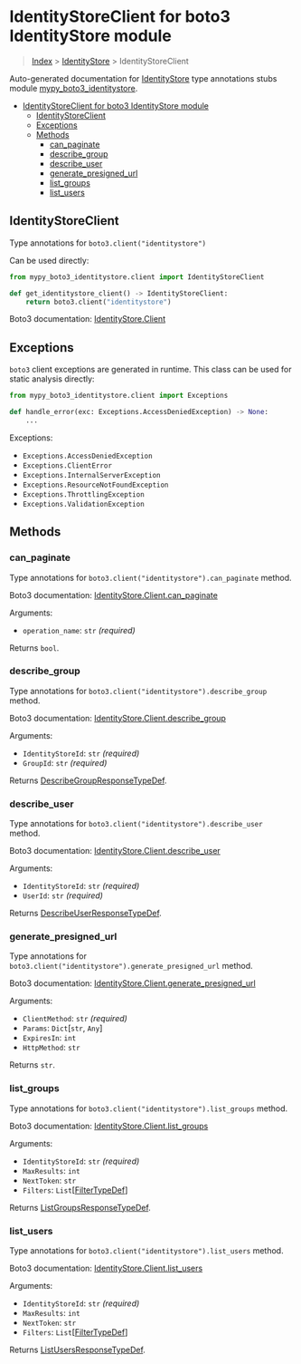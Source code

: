 # IdentityStoreClient for boto3 IdentityStore module

> [Index](..) > [IdentityStore](.) > IdentityStoreClient

Auto-generated documentation for
[IdentityStore](https://boto3.amazonaws.com/v1/documentation/api/1.17.78/reference/services/identitystore.html#IdentityStore)
type annotations stubs module
[mypy_boto3_identitystore](https://pypi.org/project/mypy-boto3-identitystore/).

- [IdentityStoreClient for boto3 IdentityStore module](#identitystoreclient-for-boto3-identitystore-module)
  - [IdentityStoreClient](#identitystoreclient)
  - [Exceptions](#exceptions)
  - [Methods](#methods)
    - [can_paginate](#can_paginate)
    - [describe_group](#describe_group)
    - [describe_user](#describe_user)
    - [generate_presigned_url](#generate_presigned_url)
    - [list_groups](#list_groups)
    - [list_users](#list_users)

## IdentityStoreClient

Type annotations for `boto3.client("identitystore")`

Can be used directly:

```python
from mypy_boto3_identitystore.client import IdentityStoreClient

def get_identitystore_client() -> IdentityStoreClient:
    return boto3.client("identitystore")
```

Boto3 documentation:
[IdentityStore.Client](https://boto3.amazonaws.com/v1/documentation/api/1.17.78/reference/services/identitystore.html#IdentityStore.Client)

## Exceptions

`boto3` client exceptions are generated in runtime. This class can be used for
static analysis directly:

```python
from mypy_boto3_identitystore.client import Exceptions

def handle_error(exc: Exceptions.AccessDeniedException) -> None:
    ...
```

Exceptions:

- `Exceptions.AccessDeniedException`
- `Exceptions.ClientError`
- `Exceptions.InternalServerException`
- `Exceptions.ResourceNotFoundException`
- `Exceptions.ThrottlingException`
- `Exceptions.ValidationException`

## Methods

### can_paginate

Type annotations for `boto3.client("identitystore").can_paginate` method.

Boto3 documentation:
[IdentityStore.Client.can_paginate](https://boto3.amazonaws.com/v1/documentation/api/1.17.78/reference/services/identitystore.html#IdentityStore.Client.can_paginate)

Arguments:

- `operation_name`: `str` *(required)*

Returns `bool`.

### describe_group

Type annotations for `boto3.client("identitystore").describe_group` method.

Boto3 documentation:
[IdentityStore.Client.describe_group](https://boto3.amazonaws.com/v1/documentation/api/1.17.78/reference/services/identitystore.html#IdentityStore.Client.describe_group)

Arguments:

- `IdentityStoreId`: `str` *(required)*
- `GroupId`: `str` *(required)*

Returns
[DescribeGroupResponseTypeDef](./type_defs.md#describegroupresponsetypedef).

### describe_user

Type annotations for `boto3.client("identitystore").describe_user` method.

Boto3 documentation:
[IdentityStore.Client.describe_user](https://boto3.amazonaws.com/v1/documentation/api/1.17.78/reference/services/identitystore.html#IdentityStore.Client.describe_user)

Arguments:

- `IdentityStoreId`: `str` *(required)*
- `UserId`: `str` *(required)*

Returns
[DescribeUserResponseTypeDef](./type_defs.md#describeuserresponsetypedef).

### generate_presigned_url

Type annotations for `boto3.client("identitystore").generate_presigned_url`
method.

Boto3 documentation:
[IdentityStore.Client.generate_presigned_url](https://boto3.amazonaws.com/v1/documentation/api/1.17.78/reference/services/identitystore.html#IdentityStore.Client.generate_presigned_url)

Arguments:

- `ClientMethod`: `str` *(required)*
- `Params`: `Dict`\[`str`, `Any`\]
- `ExpiresIn`: `int`
- `HttpMethod`: `str`

Returns `str`.

### list_groups

Type annotations for `boto3.client("identitystore").list_groups` method.

Boto3 documentation:
[IdentityStore.Client.list_groups](https://boto3.amazonaws.com/v1/documentation/api/1.17.78/reference/services/identitystore.html#IdentityStore.Client.list_groups)

Arguments:

- `IdentityStoreId`: `str` *(required)*
- `MaxResults`: `int`
- `NextToken`: `str`
- `Filters`: `List`\[[FilterTypeDef](./type_defs.md#filtertypedef)\]

Returns [ListGroupsResponseTypeDef](./type_defs.md#listgroupsresponsetypedef).

### list_users

Type annotations for `boto3.client("identitystore").list_users` method.

Boto3 documentation:
[IdentityStore.Client.list_users](https://boto3.amazonaws.com/v1/documentation/api/1.17.78/reference/services/identitystore.html#IdentityStore.Client.list_users)

Arguments:

- `IdentityStoreId`: `str` *(required)*
- `MaxResults`: `int`
- `NextToken`: `str`
- `Filters`: `List`\[[FilterTypeDef](./type_defs.md#filtertypedef)\]

Returns [ListUsersResponseTypeDef](./type_defs.md#listusersresponsetypedef).
